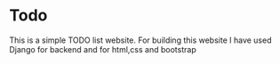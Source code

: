 # Todo
 This is a simple TODO list website. For building this website I have used Django for backend and for html,css and bootstrap 

